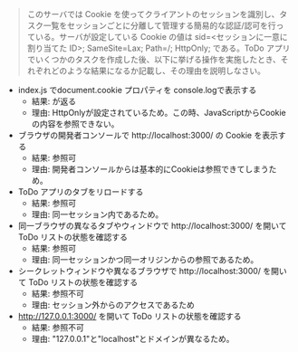 > このサーバでは Cookie を使ってクライアントのセッションを識別し、タスク一覧をセッションごとに分離して管理する簡易的な認証/認可を行っている。サーバが設定している Cookie の値は sid=<セッションに一意に割り当てた ID>; SameSite=Lax; Path=/; HttpOnly; である。ToDo アプリでいくつかのタスクを作成した後、以下に挙げる操作を実施したとき、それぞれどのような結果になるか記載し、その理由を説明しなさい。

- index.js でdocument.cookie プロパティを console.logで表示する
  - 結果: <empty string> が返る
  - 理由: HttpOnlyが設定されているため。この時、JavaScriptからCookieの内容を参照できない。
- ブラウザの開発者コンソールで http://localhost:3000/ の Cookie を表示する
  - 結果: 参照可
  - 理由: 開発者コンソールからは基本的にCookieは参照できてしまうため。
- ToDo アプリのタブをリロードする
  - 結果: 参照可
  - 理由: 同一セッション内であるため。
- 同一ブラウザの異なるタブやウィンドウで http://localhost:3000/ を開いて ToDo リストの状態を確認する
  - 結果: 参照可
  - 理由: 同一セッションかつ同一オリジンからの参照であるため。
- シークレットウィンドウや異なるブラウザで http://localhost:3000/ を開いて ToDo リストの状態を確認する
  - 結果: 参照不可
  - 理由: セッション外からのアクセスであるため
- http://127.0.0.1:3000/ を開いて ToDo リストの状態を確認する
  - 結果: 参照不可
  - 理由: "127.0.0.1"と"localhost"とドメインが異なるため。
